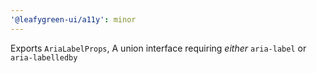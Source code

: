```yaml
---
'@leafygreen-ui/a11y': minor
---
```


Exports `AriaLabelProps`, A union interface requiring _either_ `aria-label` or `aria-labelledby`
